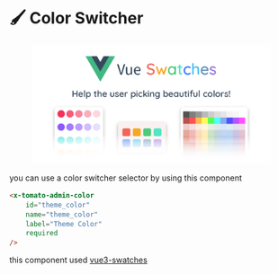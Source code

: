 # 🖌 Color Switcher

<figure><img src="../../.gitbook/assets/image (3).png" alt=""><figcaption></figcaption></figure>

you can use a color switcher selector by using this component

```html
<x-tomato-admin-color 
    id="theme_color" 
    name="theme_color" 
    label="Theme Color" 
    required
/>
```

this component used [vue3-swatches](https://www.npmjs.com/package/vue3-swatches)

